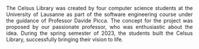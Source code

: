 <div style="text-align: justify">
The Celsus Library was created by four computer science students at the University of Lausanne as part of the software engineering course under the guidance of Professor Davide Picca. The concept for the project was proposed by our passionate professor, who was enthusiastic about the idea. During the spring semester of 2023, the students built the Celsus Library, successfully bringing their vision to life.
</div>